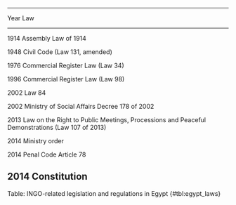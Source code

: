 
-------------------------------------------------------
Year   Law                                             
------ ------------------------------------------------
1914   Assembly Law of 1914                            

1948   Civil Code (Law 131, amended)                   

1976   Commercial Register Law (Law 34)                

1996   Commercial Register Law (Law 98)                

2002   Law 84                                          

2002   Ministry of Social Affairs Decree 178 of 2002   

2013   Law on the Right to Public Meetings, Processions
       and Peaceful Demonstrations (Law 107 of 2013)   

2014   Ministry order                                  

2014   Penal Code Article 78                           

2014   Constitution                                    
-------------------------------------------------------

Table: INGO-related legislation and regulations in Egypt {#tbl:egypt_laws}

